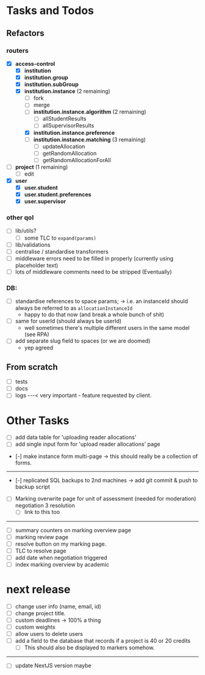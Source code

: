 # Tasks and Todos

## Refactors

### routers

- [x] **access-control** <!-- ok -->
  - [x] **institution** <!-- ok -->
  - [x] **institution.group** <!-- ok -->
  - [x] **institution.subGroup** <!-- ok -->
  - [x] **institution.instance** (2 remaining)
    - [ ] fork <!-- pin -->
    - [ ] merge <!-- pin -->
    - [ ] **institution.instance.algorithm** (2 remaining)
      - [ ] allStudentResults
      - [ ] allSupervisorResults
    - [x] **institution.instance.preference** <!-- ok -->
    - [ ] **institution.instance.matching** (3 remaining)
      - [ ] updateAllocation
      - [ ] getRandomAllocation <!-- pin -->
      - [ ] getRandomAllocationForAll <!-- pin -->
- [ ] **project** (1 remaining)
  - [ ] edit
- [x] **user** <!-- ok -->
  - [x] **user.student** <!-- ok -->
  - [x] **user.student.preferences** <!-- ok -->
  - [x] **user.supervisor** <!-- ok -->

### other qol

- [ ] lib/utils?
  - [ ] some TLC to `expand(params)`
- [ ] lib/validations
- [ ] centralise / standardise transformers
- [ ] middleware errors need to be filled in properly (currently using placeholder text)
- [ ] lots of middleware comments need to be stripped (Eventually)

### DB:

- [ ] standardise references to space params;
      -> i.e. an instanceId should always be referred to as `allocationInstanceId`
  - happy to do that now (and break a whole bunch of shit)
- [ ] same for userId (should always be userId)
  - well sometimes there's multiple different users in the same model (see RPA)
- [ ] add separate slug field to spaces (or we are doomed)
  - yep agreed

## From scratch

<!-- important but not urgent -->

- [ ] tests
- [ ] docs
- [ ] logs ---< very important - feature requested by client.

# Other Tasks

- [ ] add data table for 'uploading reader allocations'
- [ ] add single input form for 'upload reader allocations' page
- [-] make instance form multi-page -> this should really be a collection of forms.

---

- [-] replicated SQL backups to 2nd machines -> add git commit & push to backup script
- [ ] Marking overwrite page for unit of assessment (needed for moderation)
      negotiation 3 resolution
  - [ ] link to this too

---

- [ ] summary counters on marking overview page
- [ ] marking review page
- [ ] resolve button on my marking page.
- [ ] TLC to resolve page
- [ ] add date when negotiation triggered
- [ ] index marking overview by academic

# next release

- [ ] change user info (name, email, id)
- [ ] change project title.
- [ ] custom deadlines -> 100% a thing
- [ ] custom weights
- [ ] allow users to delete users
- [ ] add a field to the database that records if a project is 40 or 20 credits
  - [ ] This should also be displayed to markers somehow.

---

- [ ] update NextJS version maybe
